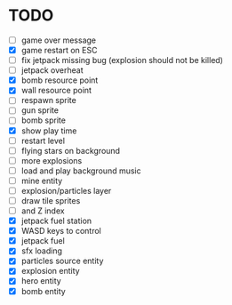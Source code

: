 
TODO
====
- [ ] game over message
- [x] game restart on ESC
- [ ] fix jetpack missing bug (explosion should not be killed)
- [ ] jetpack overheat
- [x] bomb resource point
- [x] wall resource point
- [ ] respawn sprite
- [ ] gun sprite
- [ ] bomb sprite
- [x] show play time
- [ ] restart level
- [ ] flying stars on background
- [ ] more explosions
- [ ] load and play background music
- [ ] mine entity
- [ ] explosion/particles layer
- [ ] draw tile sprites
- [ ] and Z index
- [x] jetpack fuel station
- [x] WASD keys to control
- [x] jetpack fuel
- [x] sfx loading
- [x] particles source entity
- [x] explosion entity
- [x] hero entity
- [x] bomb entity
